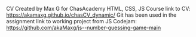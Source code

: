 CV 
Created by Max G for ChasAcademy
HTML, CSS, JS Course
link to CV: https://akamaxg.github.io/chasCV_dynamic/
Git has been used in the assignment
link to working project from JS Codejam:  https://github.com/akaMaxg/js--number-guessing-game-main
